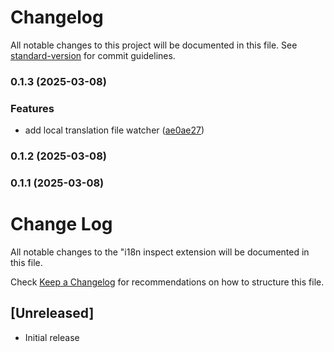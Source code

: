 # Changelog

All notable changes to this project will be documented in this file. See [standard-version](https://github.com/conventional-changelog/standard-version) for commit guidelines.

### 0.1.3 (2025-03-08)


### Features

* add local translation file watcher ([ae0ae27](https://github.com/neverEndy/vscode-i18n-inspect/commit/ae0ae27eebaed3c2dd1b416d59a16f8c4ddf3c24))

### 0.1.2 (2025-03-08)

### 0.1.1 (2025-03-08)

# Change Log

All notable changes to the "i18n inspect extension will be documented in this file.

Check [Keep a Changelog](http://keepachangelog.com/) for recommendations on how to structure this file.

## [Unreleased]

- Initial release